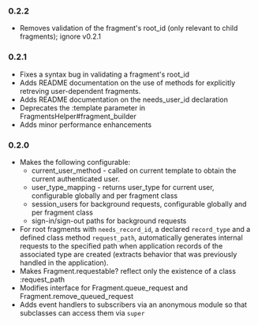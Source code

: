 ### 0.2.2
- Removes validation of the fragment's root_id (only relevant to child fragments); ignore v0.2.1

### 0.2.1
- Fixes a syntax bug in validating a fragment's root_id
- Adds README documentation on the use of methods for explicitly retreving user-dependent fragments.
- Adds README documentation on the needs_user_id declaration
- Deprecates the :template parameter in FragmentsHelper#fragment_builder
- Adds minor performance enhancements

### 0.2.0
- Makes the following configurable:
  - current_user_method - called on current template to obtain the current authenticated user.
  - user_type_mapping - returns user_type for current user, configurable globally and per fragment class
  - session_users for background requests, configurable globally and per fragment class
  - sign-in/sign-out paths for background requests
- For root fragments with `needs_record_id`, a declared `record_type` and a defined class method `request_path`, automatically generates internal requests to the specified path when application records of the associated type are created (extracts
behavior that was previously handled in the application).
- Makes Fragment.requestable? reflect only the existence of a class :request_path
- Modifies interface for Fragment.queue_request and Fragment.remove_queued_request
- Adds event handlers to subscribers via an anonymous module so that subclasses can access them via `super`
